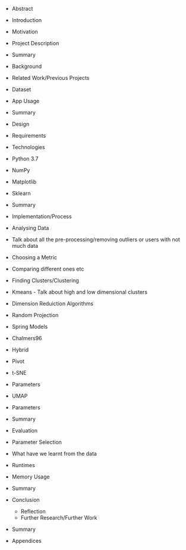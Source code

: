 * Abstract  

* Introduction  
 * Motivation
 * Project Description
 * Summary

* Background  
 * Related Work/Previous Projects
 * Dataset
  * App Usage
 * Summary

* Design  
 * Requirements
 * Technologies
  * Python 3.7
  * NumPy
  * Matplotlib
  * Sklearn
 * Summary

* Implementation/Process  
 * Analysing Data  
  * Talk about all the pre-processing/removing outliers or users with not much data
 * Choosing a Metric  
  * Comparing different ones etc
 * Finding Clusters/Clustering  
  * Kmeans - Talk about high and low dimensional clusters
 * Dimension Reduiction Algorithms  
  * Random Projection
  * Spring Models  
   * Chalmers96  
   * Hybrid
   * Pivot
  * t-SNE  
   * Parameters
  * UMAP  
   * Parameters
 * Summary

* Evaluation  
 * Parameter Selection  
 * What have we learnt from the data  
 * Runtimes
 * Memory Usage
 * Summary

* Conclusion  
  * Reflection
  * Further Research/Further Work  
 * Summary

* Appendices  

